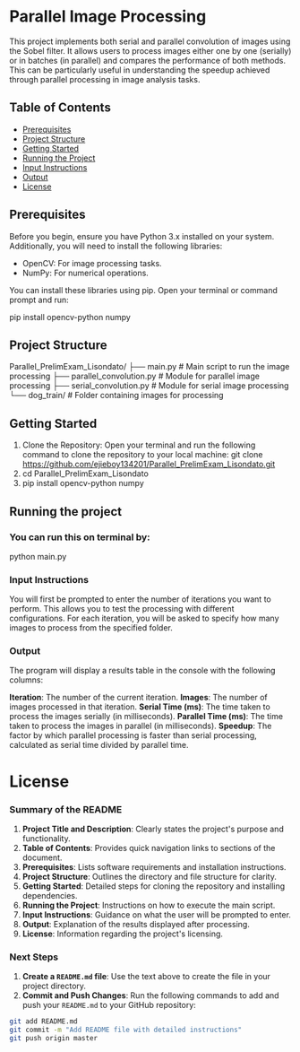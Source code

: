 # Parallel Image Processing

This project implements both serial and parallel convolution of images using the Sobel filter. It allows users to process images either one by one (serially) or in batches (in parallel) and compares the performance of both methods. This can be particularly useful in understanding the speedup achieved through parallel processing in image analysis tasks.

## Table of Contents

- [Prerequisites](#prerequisites)
- [Project Structure](#project-structure)
- [Getting Started](#getting-started)
- [Running the Project](#running-the-project)
- [Input Instructions](#input-instructions)
- [Output](#output)
- [License](#license)

## Prerequisites

Before you begin, ensure you have Python 3.x installed on your system. Additionally, you will need to install the following libraries:

- OpenCV: For image processing tasks.
- NumPy: For numerical operations.

You can install these libraries using pip. Open your terminal or command prompt and run:

pip install opencv-python numpy

## Project Structure
Parallel_PrelimExam_Lisondato/
├── main.py                  # Main script to run the image processing
├── parallel_convolution.py   # Module for parallel image processing
├── serial_convolution.py     # Module for serial image processing
└── dog_train/               # Folder containing images for processing

## Getting Started
1. Clone the Repository: Open your terminal and run the following command to clone the repository to your local machine:
   git clone https://github.com/ejieboy134201/Parallel_PrelimExam_Lisondato.git
2. cd Parallel_PrelimExam_Lisondato
3. pip install opencv-python numpy

## Running the project
### You can run this on terminal by:
python main.py


### Input Instructions
You will first be prompted to enter the number of iterations you want to perform. This allows you to test the processing with different configurations.
For each iteration, you will be asked to specify how many images to process from the specified folder.

### Output
The program will display a results table in the console with the following columns:

**Iteration**: The number of the current iteration.
**Images**: The number of images processed in that iteration.
**Serial Time (ms)**: The time taken to process the images serially (in milliseconds).
**Parallel Time (ms)**: The time taken to process the images in parallel (in milliseconds).
**Speedup**: The factor by which parallel processing is faster than serial processing, calculated as serial time divided by parallel time.

# License
### Summary of the README

1. **Project Title and Description**: Clearly states the project's purpose and functionality.
2. **Table of Contents**: Provides quick navigation links to sections of the document.
3. **Prerequisites**: Lists software requirements and installation instructions.
4. **Project Structure**: Outlines the directory and file structure for clarity.
5. **Getting Started**: Detailed steps for cloning the repository and installing dependencies.
6. **Running the Project**: Instructions on how to execute the main script.
7. **Input Instructions**: Guidance on what the user will be prompted to enter.
8. **Output**: Explanation of the results displayed after processing.
9. **License**: Information regarding the project's licensing.

### Next Steps

1. **Create a `README.md` file**: Use the text above to create the file in your project directory.
2. **Commit and Push Changes**: Run the following commands to add and push your `README.md` to your GitHub repository:

```bash
git add README.md
git commit -m "Add README file with detailed instructions"
git push origin master
